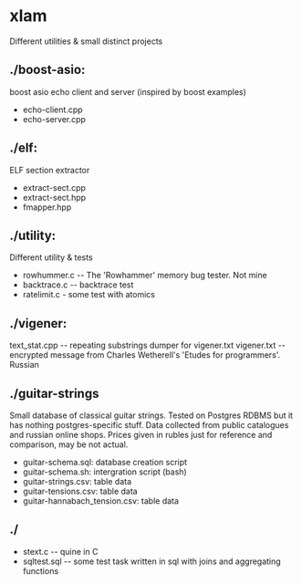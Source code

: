 # xlam
Different utilities &amp; small distinct projects 

## ./boost-asio:
boost asio echo client and server (inspired by boost examples)

- echo-client.cpp
- echo-server.cpp

## ./elf:
ELF section extractor

- extract-sect.cpp
- extract-sect.hpp
- fmapper.hpp

## ./utility:
Different utility &amp; tests

- rowhummer.c -- The 'Rowhammer' memory bug tester. Not mine
- backtrace.c -- backtrace test
- ratelimit.c - some test with atomics

## ./vigener:

text_stat.cpp -- repeating substrings dumper for vigener.txt
vigener.txt  -- encrypted message from Charles Wetherell's
    'Etudes for programmers'. Russian

## ./guitar-strings
Small database of classical guitar strings. Tested on Postgres RDBMS 
but it has nothing postgres-specific stuff.
Data collected from public catalogues and russian online shops.
Prices given in rubles just for reference and comparison, may be not actual.

- guitar-schema.sql: database creation script
- guitar-schema.sh: intergration script (bash)
- guitar-strings.csv: table data
- guitar-tensions.csv: table data 
- guitar-hannabach_tension.csv: table data

## ./

- stext.c -- quine in C
- sqltest.sql -- some test task written in sql
	         with joins and aggregating functions


